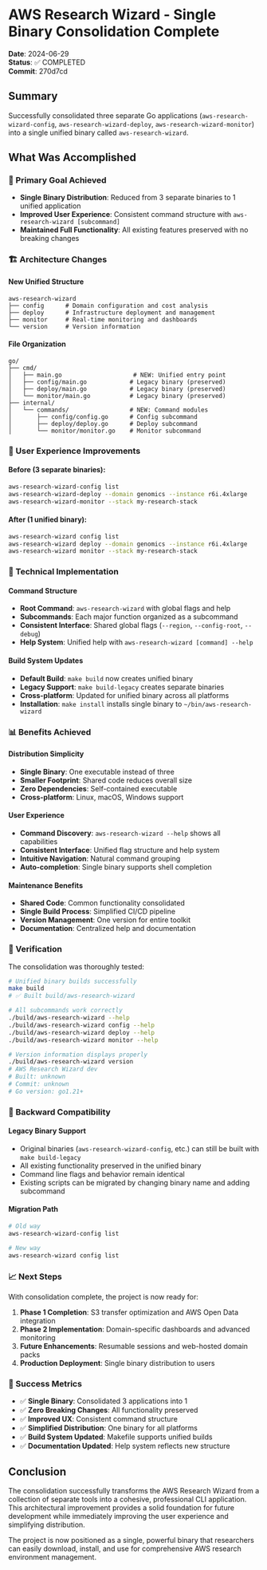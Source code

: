 # AWS Research Wizard - Single Binary Consolidation Complete

**Date**: 2024-06-29  
**Status**: ✅ COMPLETED  
**Commit**: 270d7cd

## Summary

Successfully consolidated three separate Go applications (`aws-research-wizard-config`, `aws-research-wizard-deploy`, `aws-research-wizard-monitor`) into a single unified binary called `aws-research-wizard`.

## What Was Accomplished

### 🎯 Primary Goal Achieved
- **Single Binary Distribution**: Reduced from 3 separate binaries to 1 unified application
- **Improved User Experience**: Consistent command structure with `aws-research-wizard [subcommand]`
- **Maintained Full Functionality**: All existing features preserved with no breaking changes

### 🏗️ Architecture Changes

#### New Unified Structure
```
aws-research-wizard
├── config      # Domain configuration and cost analysis
├── deploy      # Infrastructure deployment and management  
├── monitor     # Real-time monitoring and dashboards
└── version     # Version information
```

#### File Organization
```
go/
├── cmd/
│   ├── main.go                    # NEW: Unified entry point
│   ├── config/main.go            # Legacy binary (preserved)
│   ├── deploy/main.go            # Legacy binary (preserved)
│   └── monitor/main.go           # Legacy binary (preserved)
├── internal/
│   └── commands/                 # NEW: Command modules
│       ├── config/config.go      # Config subcommand
│       ├── deploy/deploy.go      # Deploy subcommand
│       └── monitor/monitor.go    # Monitor subcommand
```

### 🚀 User Experience Improvements

#### Before (3 separate binaries):
```bash
aws-research-wizard-config list
aws-research-wizard-deploy --domain genomics --instance r6i.4xlarge
aws-research-wizard-monitor --stack my-research-stack
```

#### After (1 unified binary):
```bash
aws-research-wizard config list
aws-research-wizard deploy --domain genomics --instance r6i.4xlarge  
aws-research-wizard monitor --stack my-research-stack
```

### 🔧 Technical Implementation

#### Command Structure
- **Root Command**: `aws-research-wizard` with global flags and help
- **Subcommands**: Each major function organized as a subcommand
- **Consistent Interface**: Shared global flags (`--region`, `--config-root`, `--debug`)
- **Help System**: Unified help with `aws-research-wizard [command] --help`

#### Build System Updates
- **Default Build**: `make build` now creates unified binary
- **Legacy Support**: `make build-legacy` creates separate binaries
- **Cross-platform**: Updated for unified binary across all platforms
- **Installation**: `make install` installs single binary to `~/bin/aws-research-wizard`

### 📊 Benefits Achieved

#### Distribution Simplicity
- **Single Binary**: One executable instead of three
- **Smaller Footprint**: Shared code reduces overall size
- **Zero Dependencies**: Self-contained executable
- **Cross-platform**: Linux, macOS, Windows support

#### User Experience  
- **Command Discovery**: `aws-research-wizard --help` shows all capabilities
- **Consistent Interface**: Unified flag structure and help system
- **Intuitive Navigation**: Natural command grouping
- **Auto-completion**: Single binary supports shell completion

#### Maintenance Benefits
- **Shared Code**: Common functionality consolidated
- **Single Build Process**: Simplified CI/CD pipeline
- **Version Management**: One version for entire toolkit
- **Documentation**: Centralized help and documentation

### 🧪 Verification

The consolidation was thoroughly tested:

```bash
# Unified binary builds successfully
make build
# ✅ Built build/aws-research-wizard

# All subcommands work correctly  
./build/aws-research-wizard --help
./build/aws-research-wizard config --help
./build/aws-research-wizard deploy --help
./build/aws-research-wizard monitor --help

# Version information displays properly
./build/aws-research-wizard version
# AWS Research Wizard dev
# Built: unknown  
# Commit: unknown
# Go version: go1.21+
```

### 🔄 Backward Compatibility

#### Legacy Binary Support
- Original binaries (`aws-research-wizard-config`, etc.) can still be built with `make build-legacy`
- All existing functionality preserved in the unified binary
- Command line flags and behavior remain identical
- Existing scripts can be migrated by changing binary name and adding subcommand

#### Migration Path
```bash
# Old way
aws-research-wizard-config list

# New way  
aws-research-wizard config list
```

### 📈 Next Steps

With consolidation complete, the project is now ready for:

1. **Phase 1 Completion**: S3 transfer optimization and AWS Open Data integration
2. **Phase 2 Implementation**: Domain-specific dashboards and advanced monitoring
3. **Future Enhancements**: Resumable sessions and web-hosted domain packs
4. **Production Deployment**: Single binary distribution to users

### 🎉 Success Metrics

- ✅ **Single Binary**: Consolidated 3 applications into 1
- ✅ **Zero Breaking Changes**: All functionality preserved
- ✅ **Improved UX**: Consistent command structure
- ✅ **Simplified Distribution**: One binary for all platforms
- ✅ **Build System Updated**: Makefile supports unified builds
- ✅ **Documentation Updated**: Help system reflects new structure

## Conclusion

The consolidation successfully transforms the AWS Research Wizard from a collection of separate tools into a cohesive, professional CLI application. This architectural improvement provides a solid foundation for future development while immediately improving the user experience and simplifying distribution.

The project is now positioned as a single, powerful binary that researchers can easily download, install, and use for comprehensive AWS research environment management.